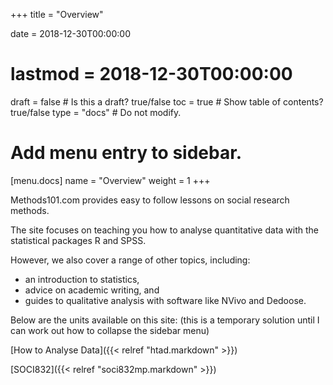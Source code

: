 +++
title = "Overview"

date = 2018-12-30T00:00:00
# lastmod = 2018-12-30T00:00:00

draft = false  # Is this a draft? true/false
toc = true  # Show table of contents? true/false
type = "docs"  # Do not modify.

# Add menu entry to sidebar.
[menu.docs]
  name = "Overview"
  weight = 1
+++

Methods101.com provides easy to follow lessons on social research methods.

The site focuses on teaching you how to analyse quantitative data with the statistical packages R and SPSS.

However, we also cover a range of other topics, including:

* an introduction to statistics,
* advice on academic writing, and
* guides to qualitative analysis with software like NVivo and Dedoose.

Below are the units available on this site: (this is a temporary solution until I can work out how to collapse the sidebar menu)

[How to Analyse Data]({{< relref "htad.markdown" >}})

[SOCI832]({{< relref "soci832mp.markdown" >}})